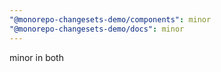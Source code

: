 ```yaml
---
"@monorepo-changesets-demo/components": minor
"@monorepo-changesets-demo/docs": minor
---
```


minor in both
